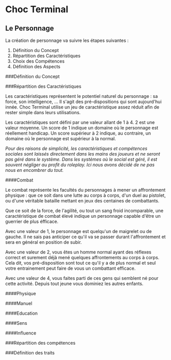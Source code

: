 Choc Terminal
=============

Le Personnage
-------------

La création de personnage va suivre les étapes suivantes :

1. Définition du Concept
2. Répartition des Caractéristiques
3. Choix des Compétences
4. Définition des Aspects

###Définition du Concept

###Répartition des Caractéristiques

Les caractéristiques représentent le potentiel naturel du personnage : sa force, son intelligence, ... Il s'agit des pré-dispositions qui sont aujourd'hui innée. Choc Terminal utilise un jeu de caractéristique assez réduit afin de rester simple dans leurs utilisations.

Les caractéristiques sont défini par une valeur allant de 1 à 4. 2 est une valeur moyenne. Un score de 1 indique un domaine où le personnage est réellement handicap. Un score supérieur à 2 indique, au contraire, un domaine où le personnage est supérieur à la normal.

_Pour des raisons de simplicité, les caractéristiques et compétences sociales sont laissés directement dans les mains des joueurs et ne seront pas géré dans le système. Dans les systèmes où le social est géré, il est souvent négliger au profit du roleplay. Ici nous avons décidé de ne pas nous en encombrer du tout._

####Combat

Le combat représente les facultés du personnages à mener un affrontement physique : que ce soit dans une lutte au corps à corps, d'un duel au pistolet, ou d'une véritable bataille mettant en jeux des centaines de combattants.

Que ce soit de la force, de l'agilité, ou tout un sang froid incomparable, une caractéristique de combat élevé indique un personnage capable d'être un guerrier de plus éfficace.

Avec une valeur de 1, le personnage est quelqu'un de maigrelet ou de gauche. Il ne sais pas anticiper ce qu'il va se passer durant l'affrontement et sera en général en position de subir.

Avec une valeur de 2, vous êtes un homme normal ayant des réflexes correct et surement déjà mené quelques affrontements au corps à corps. Cela dit, vos pré-disposition sont tout ce qu'il y a de plus normal et seul votre entrainement peut faire de vous un combattant efficace.

Avec une valeur de 4, vous faites parti de ces gens qui semblent né pour cette activité. Depuis tout jeune vous dominiez les autres enfants.

####Physique

####Manuel

####Education

####Sens

####Influence

###Répartition des compétences

###Définition des traits

